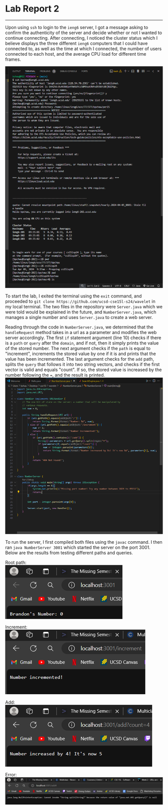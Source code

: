 # Lab Report 2
---
Upon using `ssh` to login to the `ieng6` server, I got a message asking to confirm the authenticity of the server and decide whether or not I wanted to continue connecting. After connecting, I noticed the cluster status which I believe displays the three different `ieng6` computers that I could have connected to, as well as the time at which I connected, the number of users connected to each host, and the average CPU load for different time frames.

![Login](/images/sshlogin.png)

To start the lab, I exited the terminal using the `exit` command, and proceeded to `git clone https://github.com/ucsd-cse15l-s24/wavelet` in my local terminal. The two files in the repository were 
`Server.java` which we were told would be explained in the future, and `NumberServer.java`, which manages a single number and uses `Server.java` to create a web server.  
  
Reading through the code in `NumberServer.java`, we determined that the `handleRequest` method takes in a url as a parameter and modifies the web server accordingly. The first `if` statement argument (line 10) checks if there is a `path` or `query` after the `domain`, and if not, then it simply prints the value of the stored number. The next argument checks if the `path` is equal to "increment", increments the stored value by one if it is and prints that the value has been incremented. The last argument checks for the `add` path, splits the `query` that follows it into two string vectors, and checks if the first vector is valid and equals "count". If so, the stored value is increased by the number following the `=`, and the result is printed.
![Login](/images/numberserver.png)
  
To run the server, I first compiled both files using the `javac` command. I then ran `java NumberServer 3001` which started the server on the port 3001. Below are the results from testing different paths and queries.

Root path:  
![Root path](/images/rootdir.png)  
  
Increment:  
![Increment](/images/increment.png)  
  
Add:  
![Add](/images/add.png)  
  
Error:  
![Error](/images/error.png)  

